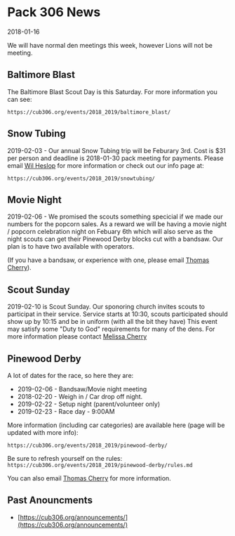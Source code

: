 # Pack 306 News #
2018-01-16

We will have normal den meetings this week, however Lions will not be meeting.

## Baltimore Blast ##
The Baltimore Blast Scout Day is this Saturday. For more information you can see:

`https://cub306.org/events/2018_2019/baltimore_blast/`

## Snow Tubing ##
2019-02-03 - Our annual Snow Tubing trip will be Feburary 3rd. Cost is $31 per person and deadline is 2018-01-30 pack meeting for payments. Please email [Wil Heslop](mailto:camping.cub306.org?subject=Snow%20Tubing) for more information or check out our info page at:

`https://cub306.org/events/2018_2019/snowtubing/`

## Movie Night ##
2019-02-06 - We promised the scouts something specicial if we made our numbers for the popcorn sales. As a reward we will be having a movie night / popcorn celebration night on Febuary 6th which will also serve as the night scouts can get their Pinewood Derby blocks cut with a bandsaw. Our plan is to have two available with operators.

(If you have a bandsaw, or experience with one, please email [Thomas Cherry](mailto:cubmaster@cub306.org?subject=Bandsaw)).

## Scout Sunday ##
2019-02-10 is Scout Sunday. Our sponoring church invites scouts to participat in their service. Service starts at 10:30, scouts participated should show up by 10:15 and be in uniform (with all the bit they have) This event may satisfy some "Duty to God" requirements for many of the dens. For more information please contact [Melissa Cherry](mailto:comchair@cub306.org?subject=Scout%20Sunday)

## Pinewood Derby ##
A lot of dates for the race, so here they are:

* 2019-02-06 - Bandsaw/Movie night meeting
* 2018-02-20 - Weigh in / Car drop off night.
* 2019-02-22 - Setup night (parent/volunteer only)
* 2019-02-23 - Race day - 9:00AM

More information (including car categories) are available here (page will be updated with more info):

`https://cub306.org/events/2018_2019/pinewood-derby/`

Be sure to refresh yourself on the rules:
`https://cub306.org/events/2018_2019/pinewood-derby/rules.md`

You can also email [Thomas Cherry](mailto:cubmaster@cub306.org?subject=Pinewood%Derby%Questions) for more information.

## Past Anouncments ##
* [https://cub306.org/announcements/](https://cub306.org/announcements/)
